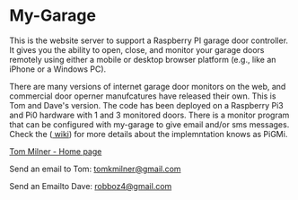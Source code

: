 # My-Garage

This is the website server to support a Raspberry PI garage door controller.
It gives you the ability to open, close, and monitor your garage doors remotely
using either a mobile or desktop browser platform (e.g., like an iPhone or 
a Windows PC).

There are many versions of internet garage door monitors on the web, and commercial door operner manufcatures have released their own. This is Tom and Dave's version. The code has been deployed on a Raspberry Pi3 and Pi0 hardware with 1 and 3 monitored doors. There is a monitor program that can be configured with my-garage to give email and/or sms messages. Check the  (<a href="https://github.com/robboz4/My-Garage/wiki"> wiki</a>) for more details about the implemntation knows as PiGMi.



<a title="Home Page" href="http://tommilner.org/">Tom Milner - Home page</a>

Send an email to Tom: tomkmilner@gmail.com

Send an Emailto Dave: robboz4@gmail.com
